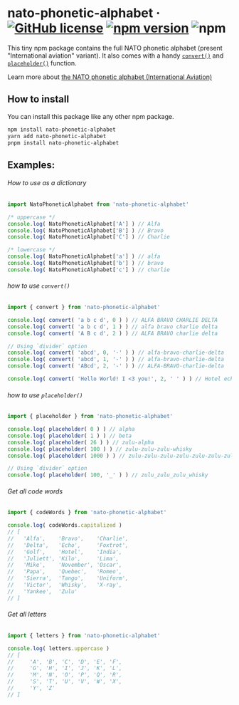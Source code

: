 # nato-phonetic-alphabet &middot; [![GitHub license](https://img.shields.io/github/license/UltraCakeBakery/nato-phonetic-alphabet.svg?style=flat-square)](#LICENSE) [![npm version](https://img.shields.io/npm/v/nato-phonetic-alphabet.svg?style=flat-square)](https://www.npmjs.com/package/nato-phonetic-alphabet) ![npm](https://img.shields.io/bundlephobia/min/nato-phonetic-alphabet?style=flat-square)

This tiny npm package contains the full NATO phonetic alphabet (present "International aviation" variant). 
It also comes with a handy [`convert()`](#examples) and [`placeholder()`]() function.

Learn more about [the NATO phonetic alphabet (International Aviation)](https://en.wikipedia.org/wiki/NATO_phonetic_alphabet#International_aviation)

## How to install
You can install this package like any other npm package.

```bash
npm install nato-phonetic-alphabet
yarn add nato-phonetic-alphabet
pnpm install nato-phonetic-alphabet
```


## Examples:

###### How to use as a dictionary
```javascript
import NatoPhoneticAlphabet from 'nato-phonetic-alphabet'

/* uppercase */
console.log( NatoPhoneticAlphabet['A'] ) // Alfa
console.log( NatoPhoneticAlphabet['B'] ) // Bravo
console.log( NatoPhoneticAlphabet['C'] ) // Charlie

/* lowercase */
console.log( NatoPhoneticAlphabet['a'] ) // alfa
console.log( NatoPhoneticAlphabet['b'] ) // bravo
console.log( NatoPhoneticAlphabet['c'] ) // charlie
```

###### how to use `convert()`
```javascript
import { convert } from 'nato-phonetic-alphabet'

console.log( convert( 'a b c d', 0 ) ) // ALFA BRAVO CHARLIE DELTA
console.log( convert( 'a b c d', 1 ) ) // alfa bravo charlie delta
console.log( convert( 'A B c d', 2 ) ) // ALFA BRAVO charlie delta

// Using `divider` option
console.log( convert( 'abcd', 0, '-' ) ) // alfa-bravo-charlie-delta
console.log( convert( 'abcd', 1, '-' ) ) // alfa-bravo-charlie-delta
console.log( convert( 'ABcd', 2, '-' ) ) // ALFA-BRAVO-charlie-delta 

console.log( convert( 'Hello World! I <3 you!', 2, ' ' ) ) // Hotel echo lima lima oscar   Whisky oscar romeo lima delta !   India   < 3   yankee oscar uniform !
```

###### how to use `placeholder()`
```javascript
import { placeholder } from 'nato-phonetic-alphabet'

console.log( placeholder( 0 ) ) // alpha
console.log( placeholder( 1 ) ) // beta
console.log( placeholder( 26 ) ) // zulu-alpha
console.log( placeholder( 100 ) ) // zulu-zulu-zulu-whisky
console.log( placeholder( 1000 ) ) // zulu-zulu-zulu-zulu-zulu-zulu-zulu-zulu-zulu-zulu-zulu-zulu-zulu-zulu-zulu-zulu-zulu-zulu-zulu-zulu-zulu-zulu-zulu-zulu-zulu-zulu-zulu-zulu-zulu-zulu-zulu-zulu-zulu-zulu-zulu-zulu-zulu-zulu-mike

// Using `divider` option
console.log( placeholder( 100, '_' ) ) // zulu_zulu_zulu_whisky
```

###### Get all code words
```javascript
import { codeWords } from 'nato-phonetic-alphabet'

console.log( codeWords.capitalized )
// [
//   'Alfa',    'Bravo',    'Charlie',
//   'Delta',   'Echo',     'Foxtrot',
//   'Golf',    'Hotel',    'India',
//   'Juliett', 'Kilo',     'Lima',
//   'Mike',    'November', 'Oscar',
//   'Papa',    'Quebec',   'Romeo',
//   'Sierra',  'Tango',    'Uniform',
//   'Victor',  'Whisky',   'X-ray',
//   'Yankee',  'Zulu'
// ]
```

###### Get all letters
```javascript
import { letters } from 'nato-phonetic-alphabet'

console.log( letters.uppercase )
// [
//     'A', 'B', 'C', 'D', 'E', 'F',
//     'G', 'H', 'I', 'J', 'K', 'L',
//     'M', 'N', 'O', 'P', 'Q', 'R',
//     'S', 'T', 'U', 'V', 'W', 'X',
//     'Y', 'Z'
// ]

```
